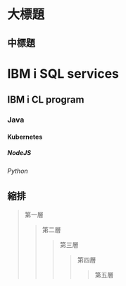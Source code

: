 大標題
=

中標題
-

# IBM i SQL services
## IBM i CL program
### Java
#### Kubernetes
##### NodeJS
###### Python


縮排
-

> 第一層
>> 第二層
>>> 第三層
>>>> 第四層
>>>>> 第五層